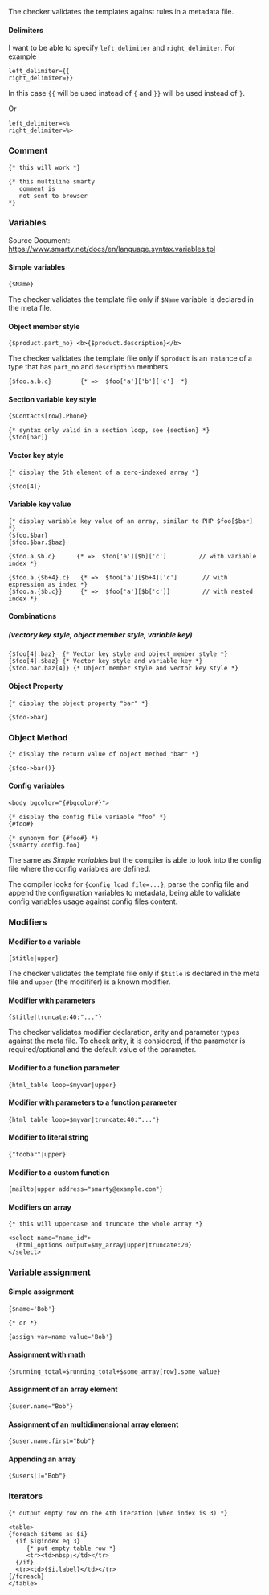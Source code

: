 
The checker validates the templates against rules in a metadata file.

#### Delimiters

I want to be able to specify `left_delimiter` and `right_delimiter`.
For example

```
left_delimiter={{
right_delimiter=}}
```

In this case `{{` will be used instead of `{` and `}}` will be used instead of `}`.

Or

```
left_delimiter=<%
right_delimiter=%>
```

### Comment

```smarty
{* this will work *}

{* this multiline smarty
   comment is
   not sent to browser
*}
```

### Variables

Source Document: https://www.smarty.net/docs/en/language.syntax.variables.tpl

#### Simple variables
```smarty
{$Name}
```

The checker validates the template file only if `$Name` variable is declared in the meta file.

#### Object member style
```smarty
{$product.part_no} <b>{$product.description}</b>
```

The checker validates the template file only if `$product` is an instance of a type that has `part_no` and `description` members.

```smarty
{$foo.a.b.c}        {* =>  $foo['a']['b']['c']  *}
```

#### Section variable key style

```smarty
{$Contacts[row].Phone}

{* syntax only valid in a section loop, see {section} *}
{$foo[bar]}

```

#### Vector key style
```smarty
{* display the 5th element of a zero-indexed array *}

{$foo[4]}     
```

#### Variable key value

```smarty
{* display variable key value of an array, similar to PHP $foo[$bar] *}
{$foo.$bar}
{$foo.$bar.$baz}

{$foo.a.$b.c}      {* =>  $foo['a'][$b]['c']         // with variable index *}

{$foo.a.{$b+4}.c}   {* =>  $foo['a'][$b+4]['c']       // with expression as index *}
{$foo.a.{$b.c}}     {* =>  $foo['a'][$b['c']]         // with nested index *}

```
#### Combinations 
##### (vectory key style, object member style, variable key)

```smarty
{$foo[4].baz}  {* Vector key style and object member style *}
{$foo[4].$baz} {* Vector key style and variable key *}
{$foo.bar.baz[4]} {* Object member style and vector key style *}

```

#### Object Property
```smarty
{* display the object property "bar" *}

{$foo->bar}
```

### Object Method
```smarty
{* display the return value of object method "bar" *}

{$foo->bar()}
```


#### Config variables

```smarty
<body bgcolor="{#bgcolor#}">

{* display the config file variable "foo" *}
{#foo#}

{* synonym for {#foo#} *}
{$smarty.config.foo}
```
The same as _Simple variables_ but the compiler is able to look into the config file where the config variables are defined.

The compiler looks for `{config_load file=...}`, parse the config file and append the configuration variables to metadata, being able to validate config variables usage against config files content.

### Modifiers

#### Modifier to a variable

```smarty
{$title|upper}
```

The checker validates the template file only if `$title` is  declared in the meta file and `upper` (the modififer) is a known modifier.

#### Modifier with parameters

```smarty
{$title|truncate:40:"..."}
```

The checker validates modifier declaration, arity and parameter types against the meta file. To check arity,
it is considered, if the parameter is required/optional and the default value of the parameter.

#### Modifier to a function parameter

```smarty
{html_table loop=$myvar|upper}
```

#### Modifier with parameters to a function parameter

```smarty
{html_table loop=$myvar|truncate:40:"..."}
```

#### Modifier to literal string

```smarty
{"foobar"|upper}
```

#### Modifier to a custom function

```smarty
{mailto|upper address="smarty@example.com"}
```

#### Modifiers on array

```smarty
{* this will uppercase and truncate the whole array *}

<select name="name_id">
  {html_options output=$my_array|upper|truncate:20}
</select>
```
### Variable assignment

####  Simple assignment

```smarty
{$name='Bob'}

{* or *}

{assign var=name value='Bob'}
```

#### Assignment with math

```smarty
{$running_total=$running_total+$some_array[row].some_value}
```

#### Assignment of an array element

```smarty
{$user.name="Bob"}
```

#### Assignment of an multidimensional array element

```smarty
{$user.name.first="Bob"}
```
#### Appending an array

```smarty
{$users[]="Bob"}
```

### Iterators

```smarty
{* output empty row on the 4th iteration (when index is 3) *}

<table>
{foreach $items as $i}
  {if $i@index eq 3}
     {* put empty table row *}
     <tr><td>nbsp;</td></tr>
  {/if}
  <tr><td>{$i.label}</td></tr>
{/foreach}
</table>
```
